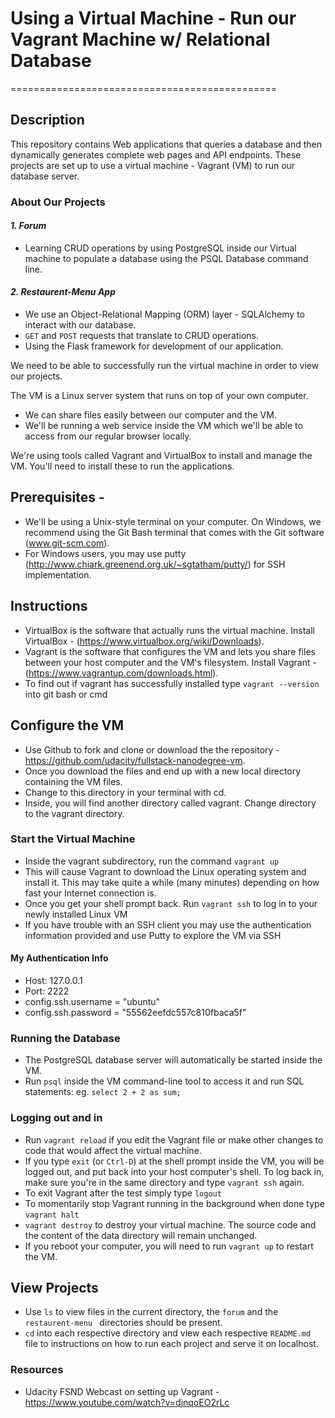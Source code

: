 # Using a Virtual Machine - Run our Vagrant Machine w/ Relational Database
==============================================

## Description

This repository contains Web applications that queries a database and then dynamically generates complete web pages and API endpoints.
These projects are set up to use a virtual machine - Vagrant (VM) to run our database server.

### About Our Projects

#### *1. Forum*
* Learning CRUD operations by using PostgreSQL inside our Virtual machine to populate a database using the PSQL Database command line.

#### *2. Restaurent-Menu App*
* We use an Object-Relational Mapping (ORM) layer - SQLAlchemy to interact with our database.
* `GET` and `POST` requests that translate to CRUD operations.
* Using the Flask framework for development of our application.

We need to be able to successfully run the virtual machine in order to view our projects.

The VM is a Linux server system that runs on top of your own computer.
* We can share files easily between our computer and the VM.
* We'll be running a web service inside the VM which we'll be able to access from our regular browser locally.

We're using tools called Vagrant and VirtualBox to install and manage the VM. You'll need to install these to run the applications.

## Prerequisites -
* We'll be using a Unix-style terminal on your computer. On Windows, we recommend using the Git Bash terminal that comes with the Git software (www.git-scm.com).
* For Windows users, you may use putty (http://www.chiark.greenend.org.uk/~sgtatham/putty/) for SSH implementation.

## Instructions
* VirtualBox is the software that actually runs the virtual machine. Install VirtualBox - (https://www.virtualbox.org/wiki/Downloads).
* Vagrant is the software that configures the VM and lets you share files between your host computer and the VM's filesystem. Install Vagrant - (https://www.vagrantup.com/downloads.html).
 * To find out if vagrant has successfully installed type `vagrant --version` into git bash or cmd

## Configure the VM
* Use Github to fork and clone or download the the repository - https://github.com/udacity/fullstack-nanodegree-vm.
* Once you download the files and end up with a new local directory containing the VM files.
 * Change to this directory in your terminal with cd.
 * Inside, you will find another directory called vagrant. Change directory to the vagrant directory.

### Start the Virtual Machine
* Inside the vagrant subdirectory, run the command `vagrant up`
 * This will cause Vagrant to download the Linux operating system and install it. This may take quite a while (many minutes) depending on how fast your Internet connection is.
* Once you get your shell prompt back. Run `vagrant ssh` to log in to your newly installed Linux VM
 * If you have trouble with an SSH client you may use the authentication information provided and use Putty to explore the VM via SSH

#### My Authentication Info
* Host: 127.0.0.1
* Port: 2222
* config.ssh.username = "ubuntu"
* config.ssh.password = "55562eefdc557c810fbaca5f"

### Running the Database
* The PostgreSQL database server will automatically be started inside the VM.
 * Run `psql` inside the VM command-line tool to access it and run SQL statements: eg. `select 2 + 2 as sum;`

### Logging out and in
* Run `vagrant reload` if you edit the Vagrant file or make other changes to code that would affect the virtual machine.
* If you type `exit` (or `Ctrl-D`) at the shell prompt inside the VM, you will be logged out, and put back into your host computer's shell. To log back in, make sure you're in the same directory and type `vagrant ssh` again.
* To exit Vagrant after the test simply type `logout`
* To momentarily stop Vagrant running in the background when done type `vagrant halt`
* `vagrant destroy` to destroy your virtual machine. The source code and the content of the data directory will remain unchanged.
* If you reboot your computer, you will need to run `vagrant up` to restart the VM.

## View Projects
* Use `ls` to view files in the current directory, the `forum` and the `restaurent-menu ` directories should be present.
* `cd` into each respective directory and view each respective `README.md` file to instructions on how to run each project and serve it on localhost.


### Resources
* Udacity FSND Webcast on setting up Vagrant - https://www.youtube.com/watch?v=djnqoEO2rLc
